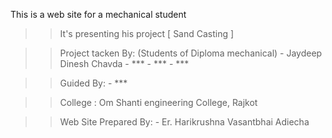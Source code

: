 This is a web site for a mechanical student

>> It's presenting  his project [ Sand Casting ]

>> Project tacken By: (Students of Diploma mechanical)
    - Jaydeep Dinesh Chavda
    - ***
    - ***
    - ***

>> Guided By:
    - ***

>> College : Om Shanti engineering College, Rajkot

>> Web Site Prepared By:
    - Er. Harikrushna Vasantbhai Adiecha 
